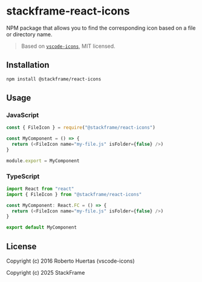 # stackframe-react-icons
NPM package that allows you to find the corresponding icon based on a file or directory name.

> Based on [`vscode-icons`](https://github.com/vscode-icons/vscode-icons), MIT licensed.

## Installation
```bash
npm install @stackframe/react-icons
```

## Usage
### JavaScript
```javascript
const { FileIcon } = require("@stackframe/react-icons")

const MyComponent = () => {
  return (<FileIcon name="my-file.js" isFolder={false} />)
}

module.export = MyComponent
```

### TypeScript
```typescript
import React from "react"
import { FileIcon } from "@stackframe/react-icons"

const MyComponent: React.FC = () => {
  return (<FileIcon name="my-file.js" isFolder={false} />)
}

export default MyComponent
```

## License
Copyright (c) 2016 Roberto Huertas (vscode-icons)

Copyright (c) 2025 StackFrame